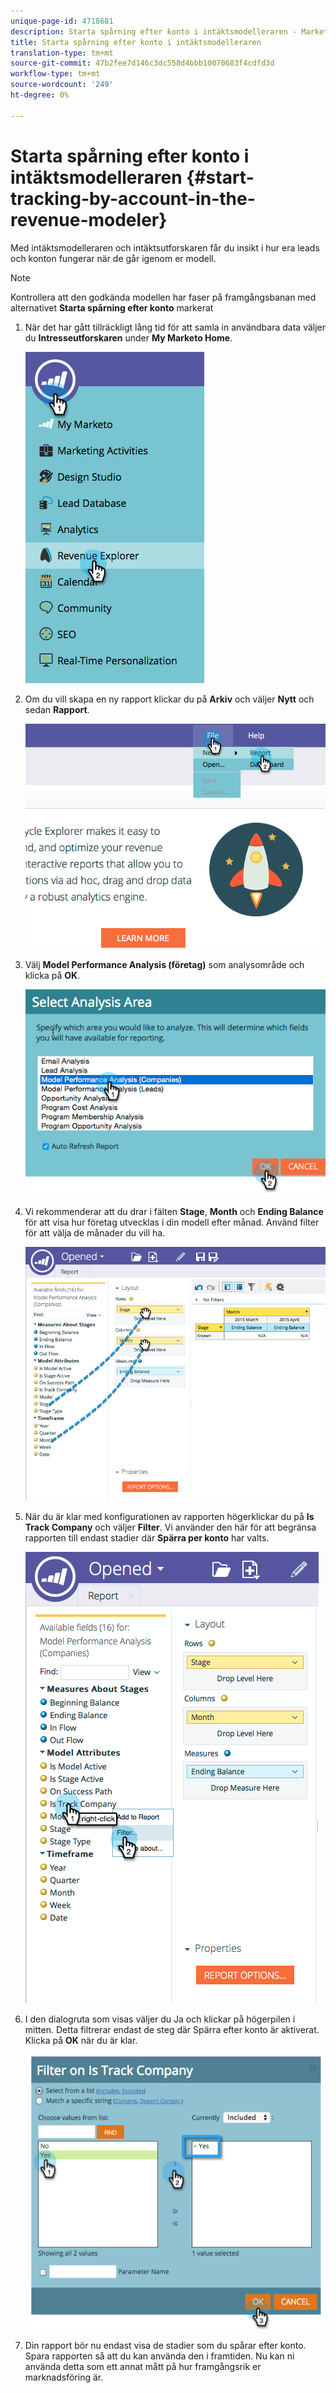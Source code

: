 ```yaml
---
unique-page-id: 4718681
description: Starta spårning efter konto i intäktsmodelleraren - Marketo Docs - produktdokumentation
title: Starta spårning efter konto i intäktsmodelleraren
translation-type: tm+mt
source-git-commit: 47b2fee7d146c3dc558d4bbb10070683f4cdfd3d
workflow-type: tm+mt
source-wordcount: '249'
ht-degree: 0%

---
```



# Starta spårning efter konto i intäktsmodelleraren {#start-tracking-by-account-in-the-revenue-modeler}

Med intäktsmodelleraren och intäktsutforskaren får du insikt i hur era leads och konton fungerar när de går igenom er modell.

>[!NOTE]
>
>Kontrollera att den godkända modellen har faser på framgångsbanan med alternativet **Starta spårning efter konto** markerat

1. När det har gått tillräckligt lång tid för att samla in användbara data väljer du **Intresseutforskaren** under **My Marketo Home**.

   ![](assets/image2015-4-29-16-3a36-3a2.png)

1. Om du vill skapa en ny rapport klickar du på **Arkiv** och väljer **Nytt** och sedan **Rapport**.

   ![](assets/image2015-4-29-16-3a38-3a44.png)

1. Välj **Model Performance Analysis (företag)** som analysområde och klicka på **OK**.

   ![](assets/image2015-4-29-16-3a41-3a47.png)

1. Vi rekommenderar att du drar i fälten **Stage**, **Month** och **Ending Balance** för att visa hur företag utvecklas i din modell efter månad. Använd filter för att välja de månader du vill ha.

   ![](assets/image2015-4-29-17-3a16-3a1.png)

1. När du är klar med konfigurationen av rapporten högerklickar du på **Is Track Company** och väljer **Filter**. Vi använder den här för att begränsa rapporten till endast stadier där **Spärra per konto** har valts.

   ![](assets/image2015-4-29-17-3a18-3a9.png)

1. I den dialogruta som visas väljer du Ja och klickar på högerpilen i mitten. Detta filtrerar endast de steg där Spärra efter konto är aktiverat. Klicka på **OK** när du är klar.

   ![](assets/image2015-6-9-16-3a21-3a3.png)

1. Din rapport bör nu endast visa de stadier som du spårar efter konto. Spara rapporten så att du kan använda den i framtiden. Nu kan ni använda detta som ett annat mått på hur framgångsrik er marknadsföring är.

